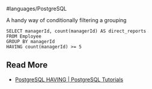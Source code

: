 #languages/PostgreSQL 

A handy way of conditionally filtering a grouping

```postgresql
SELECT managerId, count(managerId) AS direct_reports
FROM Employee
GROUP BY managerId
HAVING count(managerId) >= 5
```

## Read More

- [PostgreSQL HAVING | PostgreSQL Tutorials](https://www.postgresqltutorial.com/postgresql-tutorial/postgresql-having/)
